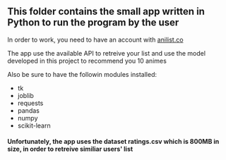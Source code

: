 ## This folder contains the small app written in Python to run the program by the user

In order to work, you need to have an account with [anilist.co](https://anilist.co/)

The app use the available API to retreive your list and use the model developed in this project to recommend you 10 animes

Also be sure to have the followin modules installed:
  - tk
  - joblib
  - requests
  - pandas
  - numpy
  - scikit-learn

#### Unfortunately, the app uses the dataset ratings.csv which is 800MB in size, in order to retreive similiar users' list
